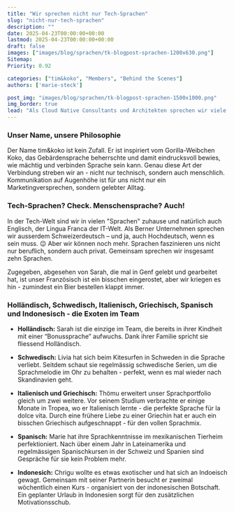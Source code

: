 ```yaml
---
title: "Wir sprechen nicht nur Tech-Sprachen"
slug: "nicht-nur-tech-sprachen"
description: ""
date: 2025-04-23T00:00:00+00:00
lastmod: 2025-04-23T00:00:00+00:00
draft: false
images: ["images/blog/sprachen/tk-blogpost-sprachen-1200x630.png"]
Sitemap:
Priority: 0.92

categories: ["tim&koko", "Members", "Behind the Scenes"]
authors: ['marie-steck']

post_img: "images/blog/sprachen/tk-blogpost-sprachen-1500x1000.png"
img_border: true
lead: "Als Cloud Native Consultants und Architekten sprechen wir viele Sprachen - nicht nur die der Maschinen. Unser Ansatz ist technologische Exzellenz kombiniert mit Kommunikation auf Augenhöhe."
---
```


### Unser Name, unsere Philosophie

Der Name tim&koko ist kein Zufall. Er ist inspiriert vom Gorilla-Weibchen Koko, das Gebärdensprache beherrschte und damit eindrucksvoll bewies, wie mächtig und verbinden Sprache sein kann. Genau diese Art der Verbindung streben wir an - nicht nur technisch, sondern auch menschlich. Kommunikation auf Augenhöhe ist für uns nicht nur ein Marketingversprechen, sondern gelebter Alltag.

### Tech-Sprachen? Check. Menschensprache? Auch!

In der Tech-Welt sind wir in vielen "Sprachen" zuhause und natürlich auch Englisch, der Lingua Franca der IT-Welt. Als Berner Unternehmen sprechen wir ausserdem Schweizerdeutsch – und ja, auch Hochdeutsch, wenn es sein muss. 😉
Aber wir können noch mehr. Sprachen faszinieren uns nicht nur beruflich, sondern auch privat. Gemeinsam sprechen wir insgesamt zehn Sprachen.

Zugegeben, abgesehen von Sarah, die mal in Genf gelebt und gearbeitet hat, ist unser Französisch ist ein bisschen eingerostet, aber wir kriegen es hin - zumindest ein Bier bestellen klappt immer.

### Holländisch, Schwedisch, Italienisch, Griechisch, Spanisch und Indonesisch - die Exoten im Team

- **Holländisch:** Sarah ist die einzige im Team, die bereits in ihrer Kindheit mit einer “Bonussprache” aufwuchs. Dank ihrer Familie spricht sie fliessend Holländisch.

- **Schwedisch:** Livia hat sich beim Kitesurfen in Schweden in die Sprache verliebt. Seitdem schaut sie regelmässig schwedische Serien, um die Sprachmelodie im Ohr zu behalten - perfekt, wenn es mal wieder nach Skandinavien geht.

- **Italienisch und Griechisch:** Thömu erweitert unser Sprachportfolio gleich um zwei weitere. Vor seinem Studium verbrachte er einige Monate in Tropea, wo er Italienisch lernte - die perfekte Sprache für la dolce vita. Durch eine frühere Liebe zu einer Griechin hat er auch ein bisschen Griechisch aufgeschnappt - für den vollen Sprachmix.

- **Spanisch:** Marie hat ihre Sprachkenntnisse im mexikanischen Tierheim perfektioniert. Nach über einem Jahr in Lateinamerika und regelmässigen Spanischkursen in der Schweiz und Spanien sind Gespräche für sie kein Problem mehr.

- **Indonesich:** Chrigu wollte es etwas exotischer und hat sich an Indoeisch gewagt. Gemeinsam mit seiner Partnerin besucht er zweimal wöchentlich einen Kurs - organisiert von der indonesischen Botschaft. Ein geplanter Urlaub in Indonesien sorgt für den zusätzlichen Motivationsschub.
